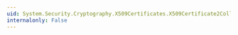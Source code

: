 ```yaml
---
uid: System.Security.Cryptography.X509Certificates.X509Certificate2Collection.GetEnumerator
internalonly: False
---
```

